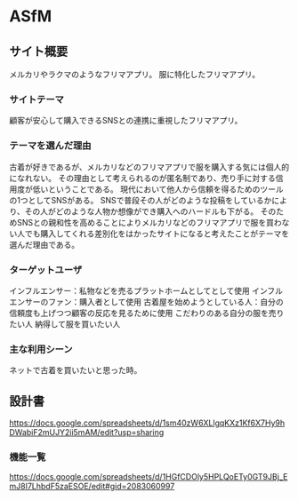 # ASfM

## サイト概要
メルカリやラクマのようなフリマアプリ。
服に特化したフリマアプリ。

### サイトテーマ
顧客が安心して購入できるSNSとの連携に重視したフリマアプリ。

### テーマを選んだ理由
古着が好きであるが、メルカリなどのフリマアプリで服を購入する気には個人的になれない。
その理由として考えられるのが匿名制であり、売り手に対する信用度が低いということである。
現代において他人から信頼を得るためのツールの1つとしてSNSがある。
SNSで普段その人がどのような投稿をしているかにより、その人がどのような人物か想像ができ購入へのハードルも下がる。
そのためSNSとの親和性を高めることによりメルカリなどのフリマアプリで服を買わない人でも購入してくれる差別化をはかったサイトになると考えたことがテーマを選んだ理由である。

### ターゲットユーザ
インフルエンサー：私物などを売るプラットホームとしてとして使用
インフルエンサーのファン：購入者として使用
古着屋を始めようとしている人：自分の信頼度も上げつつ顧客の反応を見るために使用
こだわりのある自分の服を売りたい人
納得して服を買いたい人

### 主な利用シーン
ネットで古着を買いたいと思った時。

## 設計書
https://docs.google.com/spreadsheets/d/1sm40zW6XLlgqKXz1Kf6X7Hy9hDWabiF2mUJY2ii5mAM/edit?usp=sharing

### 機能一覧
https://docs.google.com/spreadsheets/d/1HGfCDOly5HPLQoETy0GT9JBj_EmJ8I7LhbdF5zaESOE/edit#gid=2083060997

